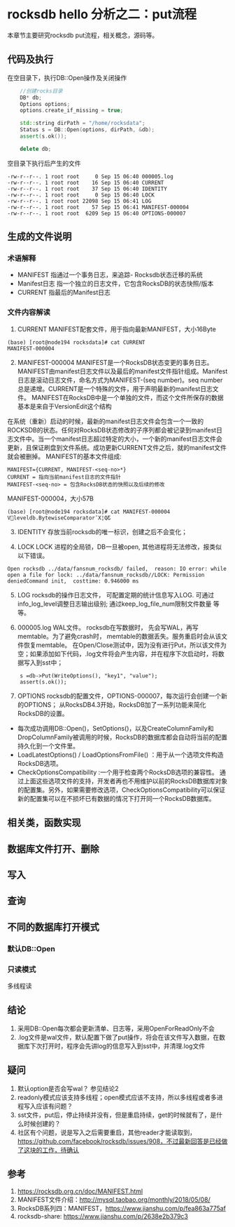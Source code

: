 # rocksdb hello 分析之二：put流程
本章节主要研究rocksdb put流程，相关概念，源码等。

## 代码及执行
在空目录下，执行DB::Open操作及关闭操作
``` c++
    //创建rocks目录
    DB* db;
    Options options;
    options.create_if_missing = true;

    std::string dirPath = "/home/rocksdata";
    Status s = DB::Open(options, dirPath, &db);
    assert(s.ok());

    delete db;
```
空目录下执行后产生的文件
``` shell
-rw-r--r--. 1 root root     0 Sep 15 06:40 000005.log
-rw-r--r--. 1 root root    16 Sep 15 06:40 CURRENT
-rw-r--r--. 1 root root    37 Sep 15 06:40 IDENTITY
-rw-r--r--. 1 root root     0 Sep 15 06:40 LOCK
-rw-r--r--. 1 root root 22098 Sep 15 06:41 LOG
-rw-r--r--. 1 root root    57 Sep 15 06:41 MANIFEST-000004
-rw-r--r--. 1 root root  6209 Sep 15 06:40 OPTIONS-000007
```

## 生成的文件说明
### 术语解释
- MANIFEST 指通过一个事务日志，来追踪- Rocksdb状态迁移的系统
- Manifest日志 指一个独立的日志文件，它包含RocksDB的状态快照/版本
- CURRENT 指最后的Manifest日志
### 文件内容解读
1. CURRENT
MANIFEST配套文件，用于指向最新MANIFEST，大小16Byte
```
(base) [root@node194 rocksdata]# cat CURRENT 
MANIFEST-000004
```

2. MANIFEST-000004
MANIFEST是一个RocksDB状态变更的事务日志。MANIFEST由manifest日志文件以及最后的manifest文件指针组成。Manifest日志是滚动日志文件，命名方式为MANIFEST-(seq number)。seq number总是递增。CURRENT是一个特殊的文件，用于声明最新的manifest日志文件。
MANIFEST在RocksDB中是一个单独的文件，而这个文件所保存的数据基本是来自于VersionEdit这个结构

在系统（重新）启动的时候，最新的manifest日志文件会包含一个一致的ROCKSDB的状态。任何对RocksDB状态修改的子序列都会被记录到manifest日志文件中。当一个manifest日志超过特定的大小，一个新的manifest日志文件会更新，且保证刷盘到文件系统。成功更新CURRENT文件之后，就的manifest文件就会被删掉。
MANIFEST的基本文件组成:
```
MANIFEST={CURRENT, MANIFEST-<seq-no>*}
CURRENT = 指向当前manifest日志的文件指针
MANIFEST-<seq-no> = 包含RocksDB状态的快照以及后续的修改
```
MANIFEST-000004，大小57B
```
(base) [root@node194 rocksdata]# cat MANIFEST-000004 
V񶚁leveldb.BytewiseComparator¯X¦QƸ	
```
3. IDENTITY
存放当前rocksdb的唯一标识，创建之后不会变化；

4. LOCK
LOCK 进程的全局锁，DB一旦被open, 其他进程将无法修改，报类似以下错误。

```
Open rocksdb ../data/fansnum_rocksdb/ failed,  reason: IO error: while open a file for lock: ../data/fansnum_rocksdb//LOCK: Permission deniedCommand init,  costtime: 0.946000 ms
```

5. LOG
rocksdb的操作日志文件， 可配置定期的统计信息写入LOG. 可通过info_log_level调整日志输出级别; 通过keep_log_file_num限制文件数量 等等。

6. 000005.log
WAL文件。 rocksdb在写数据时， 先会写WAL，再写memtable。为了避免crash时， memtable的数据丢失。服务重启时会从该文件恢复memtable。
在Open/Close测试中，因为没有进行Put，所以该文件为空；如果添加如下代码，.log文件将会产生内容，并在程序下次启动时，将数据写入到sst中；
```
    s =db->Put(WriteOptions(), "key1", "value");
    assert(s.ok());
```

7. OPTIONS
rocksdb的配置文件，OPTIONS-000007，每次运行会创建一个新的OPTIONS；
从RocksDB4.3开始，RocksDB加了一系列功能来简化RocksDB的设置。

- 每次成功调用DB::Open()，SetOptions()，以及CreateColumnFamily和DropColumnFamily被调用的时候，RocksDB的数据库都会自动将当前的配置持久化到一个文件里。
- LoadLatestOptions() / LoadOptionsFromFile() ：用于从一个选项文件构造RocksDB选项。
- CheckOptionsCompatibility :一个用于检查两个RocksDB选项的兼容性。
通过上面这些选项文件的支持，开发者再也不用维护以前的RocksDB数据库对象的配置集。另外，如果需要修改选项，CheckOptionsCompatibility可以保证新的配置集可以在不损坏已有数据的情况下打开同一个RocksDB数据库。

## 相关类，函数实现

## 数据库文件打开、删除

## 写入

## 查询

## 不同的数据库打开模式
### 默认DB::Open
### 只读模式
多线程读

## 结论
1. 采用DB::Open每次都会更新清单、日志等，采用OpenForReadOnly不会
2. .log文件是wal文件，默认配置下做了put操作，将会在该文件写入数据，在数据库下次打开时，程序会先讲log的信息写入到sst中，并清理.log文件

## 疑问
1. 默认option是否会写wal？
参见结论2
2. readonly模式应该支持多线程；open模式应该不支持，所以多线程或者多进程写入应该有问题？
3. sst文件，put后，停止持续并没有，但是重启持续，get的时候就有了，是什么时候创建的？
4. 社区有个问题，说是写入之后需要重启，其他reader才能读取到，https://github.com/facebook/rocksdb/issues/908，不过最新回答是已经做了这块的工作，待确认


## 参考
1. https://rocksdb.org.cn/doc/MANIFEST.html
2. MANIFEST文件介绍：http://mysql.taobao.org/monthly/2018/05/08/
3. RocksDB系列四：MANIFEST，https://www.jianshu.com/p/fea863a775af
4. rocksdb-share: https://www.jianshu.com/p/2638e2b379c3